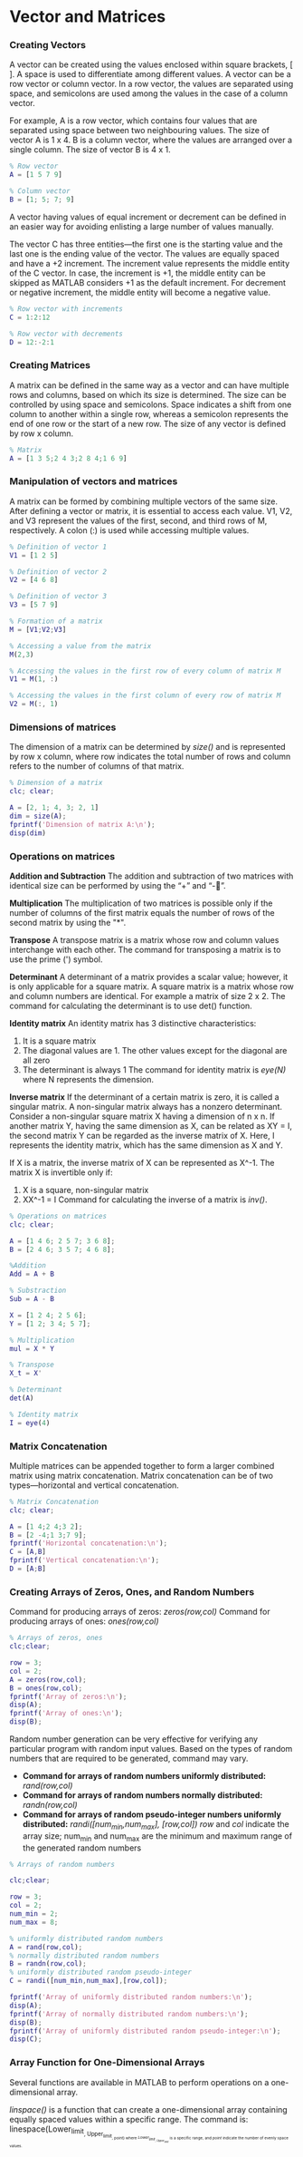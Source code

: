 # Vector and Matrices

### Creating Vectors

A vector can be created using the values enclosed within square brackets, [ ]. A space is used to differentiate among different values. A vector can be a row vector or column vector. In a row vector, the values are separated using space, and semicolons are used among the values in the case of a column vector.

For example, A is a row vector, which contains four values that are separated using space between two neighbouring values. The size of vector A is 1 x 4. B is a column vector, where the values are arranged over a single column. The size of vector B is 4 x 1.

```matlab
% Row vector
A = [1 5 7 9]

% Column vector
B = [1; 5; 7; 9]
```
A vector having values of equal increment or decrement can be defined in an easier way for avoiding enlisting a large number of values manually.

The vector C has three entities—the first one is the starting value and the last one is the ending value of the vector. The values are equally spaced and have a +2 increment. The increment value represents the middle entity of the C vector. In case, the increment is +1, the middle entity can be skipped as MATLAB considers +1 as the default increment. For decrement or negative increment, the middle entity will become a negative value.

```matlab
% Row vector with increments
C = 1:2:12

% Row vector with decrements
D = 12:-2:1
```

### Creating Matrices

A matrix can be defined in the same way as a vector and can have multiple rows and columns, based on which its size is determined. The size can be controlled by using space and semicolons. Space indicates a shift from one column to another within a single row, whereas a semicolon represents the end of one row or the start of a new row. The size of any vector is defined by row x column.

```matlab
% Matrix
A = [1 3 5;2 4 3;2 8 4;1 6 9]
```

### Manipulation of vectors and matrices

A matrix can be formed by combining multiple vectors of the same size. After defining a vector or matrix, it is essential to access each value. V1, V2, and V3 represent the values of the first, second, and third rows of M, respectively. A colon (:) is used while accessing multiple values.

```matlab
% Definition of vector 1
V1 = [1 2 5]

% Definition of vector 2
V2 = [4 6 8]

% Definition of vector 3
V3 = [5 7 9]

% Formation of a matrix
M = [V1;V2;V3]

% Accessing a value from the matrix
M(2,3)

% Accessing the values in the first row of every column of matrix M
V1 = M(1, :)

% Accessing the values in the first column of every row of matrix M
V2 = M(:, 1)
```

### Dimensions of matrices

The dimension of a matrix can be determined by _size()_ and is represented by row x column, where row indicates the total number of rows and column refers to the number of columns of that matrix.

```matlab
% Dimension of a matrix
clc; clear;

A = [2, 1; 4, 3; 2, 1]
dim = size(A);
fprintf('Dimension of matrix A:\n');
disp(dim)
```

### Operations on matrices

**Addition and Subtraction**
The addition and subtraction of two matrices with identical size can be performed by using the “+” and “-”.

**Multiplication**
The multiplication of two matrices is possible only if the number of columns of the first matrix equals the number of rows of the second matrix by using the "*". 

**Transpose**
A transpose matrix is a matrix whose row and column values interchange with each other. The command for transposing a matrix is to use the prime (') symbol.

**Determinant**
A determinant of a matrix provides a scalar value; however, it is only applicable for a square matrix. A square matrix is a matrix whose row and column numbers are identical. For example a matrix of size 2 x 2. The command for calculating the determinant is to use det() function.

**Identity matrix**
An identity matrix has 3 distinctive characteristics:
1. It is a square matrix
2. The diagonal values are 1. The other values except for the diagonal are all zero
3. The determinant is always 1
The command for identity matrix is _eye(N)_ where N represents the dimension.

**Inverse matrix**
If the determinant of a certain matrix is zero, it is called a singular matrix. A non-singular matrix always has a nonzero determinant. Consider a non-singular square matrix X having a dimension of n x n. If another matrix Y, having the same dimension as X, can be related as XY = I, the second matrix Y can be regarded as the inverse matrix of X. Here, I represents the identity matrix, which has the same dimension as X and Y.

If X is a matrix, the inverse matrix of X can be represented as X^-1. The matrix X is invertible only if:
1. X is a square, non-singular matrix
2. XX^-1 = I
Command for calculating the inverse of a matrix is _inv()_.

```matlab
% Operations on matrices
clc; clear;

A = [1 4 6; 2 5 7; 3 6 8];
B = [2 4 6; 3 5 7; 4 6 8];

%Addition
Add = A + B

% Substraction
Sub = A - B

X = [1 2 4; 2 5 6];
Y = [1 2; 3 4; 5 7];

% Multiplication
mul = X * Y

% Transpose
X_t = X'

% Determinant
det(A)

% Identity matrix
I = eye(4)
```

### Matrix Concatenation

Multiple matrices can be appended together to form a larger combined matrix using matrix concatenation. Matrix concatenation can be of two types—horizontal and vertical concatenation. 

```matlab
% Matrix Concatenation
clc; clear;

A = [1 4;2 4;3 2];
B = [2 -4;1 3;7 9];
fprintf('Horizontal concatenation:\n');
C = [A,B]
fprintf('Vertical concatenation:\n');
D = [A;B]
```

### Creating Arrays of Zeros, Ones, and Random Numbers

Command for producing arrays of zeros: _zeros(row,col)_
Command for producing arrays of ones: _ones(row,col)_

```matlab
% Arrays of zeros, ones
clc;clear;

row = 3;
col = 2;
A = zeros(row,col);
B = ones(row,col);
fprintf('Array of zeros:\n');
disp(A);
fprintf('Array of ones:\n');
disp(B);
```
Random number generation can be very effective for verifying any particular program with random input values. Based on the types of random numbers that are required to be generated, command may vary.

- **Command for arrays of random numbers uniformly distributed:** _rand(row,col)_
- **Command for arrays of random numbers normally distributed:** _randn(row,col)_
- **Command for arrays of random pseudo-integer numbers uniformly distributed:** _randi([num<sub>min</sub>,num<sub>max</sub>], [row,col])_
  _row_ and _col_ indicate the array size; num<sub>min</sub> and num<sub>max</sub> are the minimum and maximum range of the generated random numbers

```matlab
% Arrays of random numbers

clc;clear;

row = 3;
col = 2;
num_min = 2;
num_max = 8;

% uniformly distributed random numbers
A = rand(row,col);
% normally distributed random numbers
B = randn(row,col);
% uniformly distributed random pseudo-integer
C = randi([num_min,num_max],[row,col]);

fprintf('Array of uniformly distributed random numbers:\n');
disp(A);
fprintf('Array of normally distributed random numbers:\n');
disp(B);
fprintf('Array of uniformly distributed random pseudo-integer:\n');
disp(C);
```

### Array Function for One-Dimensional Arrays

Several functions are available in MATLAB to perform operations on a one-dimensional array.

_linspace()_ is a function that can create a one-dimensional array containing equally spaced values within a specific range.
The command is: linespace(Lower<sub>limit<sub>, Upper<sub>limit<sub>, point)
where _Lower<sub>limit<sub>, Upper<sub>limit<sub>_ is a specific range, and _point_ indicate the number of evenly space values. 

